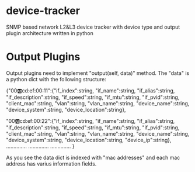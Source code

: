 device-tracker
==============

SNMP based network L2&amp;L3 device tracker with device type and output plugin architecture written in python


Output Plugins
==============
Output plugins need to implement "output(self, data)" method. The "data" is a python dict with the following structure:

{"00:ab:cd:ef:00:11":{"if_index":string, "if_name":string, "if_alias":string, "if_description":string, "if_speed":string,
 "if_mtu":string, "if_pvid":string, "client_mac":string, "vlan":string, "vlan_name":string, "device_name":string,
 "device_system":string, "device_location":string},
 
 "00:ab:cd:ef:00:22":{"if_index":string, "if_name":string, "if_alias":string, "if_description":string, "if_speed":string,
 "if_mtu":string, "if_pvid":string, "client_mac":string, "vlan":string, "vlan_name":string, "device_name":string,
 "device_system":string, "device_location":string, "device_ip":string},
 ..............
 ..............
 ..............
}

As you see the data dict is indexed with "mac addresses" and each mac address has varius information fields.
